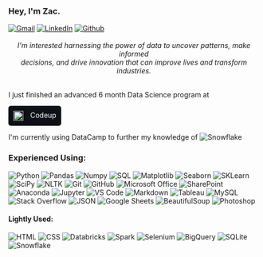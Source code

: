 
### Hey, I'm Zac.

<div style="text-align:left"><a href="mailto:schmitz.zacharia@gmail.com"><img src="https://camo.githubusercontent.com/680f421e436a85bbcae920317ace922d5d478604a10fe9f18659735ba2dd32b4/68747470733a2f2f696d672e736869656c64732e696f2f62616467652f476d61696c2d2532334541343333352e7376673f7374796c653d706c6173746963266c6f676f3d676d61696c266c6f676f436f6c6f723d7768697465" alt="Gmail" data-canonical-src="https://img.shields.io/badge/Gmail-%23EA4335.svg?style=plastic&amp;logo=gmail&amp;logoColor=white" style="max-width: 100%;"></a> <a href="https://www.linkedin.com/in/zschmitz/" rel="nofollow"><img src="https://camo.githubusercontent.com/4dcfd3253ed2863514c15f5918073361e543522885d0e87dbb861e2019a4846c/68747470733a2f2f696d672e736869656c64732e696f2f62616467652f4c696e6b6564496e2d2532333041363643322e7376673f7374796c653d706c6173746963266c6f676f3d6c696e6b6564696e266c6f676f436f6c6f723d7768697465" alt="LinkedIn" data-canonical-src="https://img.shields.io/badge/LinkedIn-%230A66C2.svg?style=plastic&amp;logo=linkedin&amp;logoColor=white" style="max-width: 100%;"></a> <a href="https://github.com/Zacharia-Schmitz"><img src="https://camo.githubusercontent.com/10b4a5621f77a53225021e15313b45a63cd12b5a5ce82d7e46cf5a86bad67cc2/68747470733a2f2f696d672e736869656c64732e696f2f62616467652f4769744875622d2532333138313731372e7376673f7374796c653d706c6173746963266c6f676f3d676974687562266c6f676f436f6c6f723d7768697465" alt="Github" data-canonical-src="https://img.shields.io/badge/GitHub-%23181717.svg?style=plastic&amp;logo=github&amp;logoColor=white" style="max-width: 100%;"></a></div><br>

<div style="text-align:center"><i>I'm interested harnessing the power of data to uncover patterns, make informed<br> 
                                  decisions, and drive innovation that can improve lives and transform industries.</i></div><br>

I just finished an advanced 6 month Data Science program at <a href="https://www.codeup.edu/program/data-science#curriculum">
  <div style="background-color: #0D1117; color: white; padding: 10px; border-radius: 5px; display: inline-block;">
    <img src="https://assets-global.website-files.com/632c75d94fe9214a38d3ba10/632c7951c0bc24b0a1b915d3_CodeupFullColorLogo.png" alt="Codeup Logo" style="height: 20px; vertical-align: middle;">
    <span style="margin-left: 10px;">Codeup</span>
  </div>
</a>

I'm currently using DataCamp to further my knowledge of ![Snowflake](https://img.shields.io/badge/-Snowflake-0D1117?style=flat&logo=snowflake)

### Experienced Using:

![Python](https://img.shields.io/badge/-Python-0D1117?style=flat&logo=python)
![Pandas](https://img.shields.io/badge/-Pandas-0D1117?style=flat&logo=pandas)
![Numpy](https://img.shields.io/badge/-Numpy-0D1117?style=flat&logo=numpy)
![SQL](https://img.shields.io/badge/-SQL-0D1117?style=flat&logo=sql)
![Matplotlib](https://img.shields.io/badge/-Matplotlib-0D1117?style=flat&logo=matplotlib)
![Seaborn](https://img.shields.io/badge/-Seaborn-0D1117?style=flat&logo=seaborn)
![SKLearn](https://img.shields.io/badge/-SKLearn-0D1117?style=flat&logo=scikitlearn)
![SciPy](https://img.shields.io/badge/-SciPy-0D1117?style=flat&logo=scipy)
![NLTK](https://img.shields.io/badge/-NLTK-0D1117?style=flat&logo=nltk)
![Git](https://img.shields.io/badge/-Git-0D1117?style=flat&logo=git)
![GitHub](https://img.shields.io/badge/-GitHub-0D1117?style=flat&logo=github)
![Microsoft Office](https://img.shields.io/badge/-Microsoft%20Office-0D1117?style=flat&logo=microsoft-office)
![SharePoint](https://img.shields.io/badge/-SharePoint-0D1117?style=flat&logo=sharepoint)
![Anaconda](https://img.shields.io/badge/-Anaconda-0D1117?style=flat&logo=anaconda)
![Jupyter](https://img.shields.io/badge/-Jupyter-0D1117?style=flat&logo=jupyter)
![VS Code](https://img.shields.io/badge/-VS%20Code-0D1117?style=flat&logo=visual-studio-code&logoColor=007ACC)
![Markdown](https://img.shields.io/badge/-Markdown-0D1117?style=flat&logo=markdown)
![Tableau](https://img.shields.io/badge/-Tableau-0D1117?style=flat&logo=tableau)
![MySQL](https://img.shields.io/badge/-MySQL-0D1117?style=flat&logo=mysql)
![Stack Overflow](https://img.shields.io/badge/-Stack%20Overflow-0D1117?style=flat&logo=stack-overflow)
![JSON](https://img.shields.io/badge/-JSON-0D1117?style=flat&logo=json)
![Google Sheets](https://img.shields.io/badge/-Google%20Sheets-0D1117?style=flat&logo=google%20sheets)
![BeautifulSoup](https://img.shields.io/badge/-BeautifulSoup-0D1117?style=flat&logo=beautifulsoup)
![Photoshop](https://img.shields.io/badge/-Photoshop-0D1117?style=flat&logo=adobe-photoshop)


#### Lightly Used:

![HTML](https://img.shields.io/badge/-HTML-0D1117?style=flat&logo=HTML5)
![CSS](https://img.shields.io/badge/-CSS-0D1117?style=flat&logo=CSS3&logoColor=1572B6)
![Databricks](https://img.shields.io/badge/-Databricks-0D1117?style=flat&logo=databricks)
![Spark](https://img.shields.io/badge/-Spark-0D1117?style=flat&logo=apachespark)
![Selenium](https://img.shields.io/badge/-Selenium-0D1117?style=flat&logo=selenium)
![BigQuery](https://img.shields.io/badge/-BigQuery-0D1117?style=flat&logo=google)
![SQLite](https://img.shields.io/badge/-SQLite-0D1117?style=flat&logo=sqlite)
![Snowflake](https://img.shields.io/badge/-Snowflake-0D1117?style=flat&logo=snowflake)

</article>
